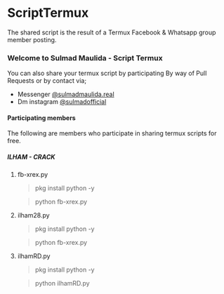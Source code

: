 # ScriptTermux
The shared script is the result of a Termux Facebook &amp; Whatsapp group member posting. 

### Welcome to Sulmad Maulida - Script Termux
You can also share your termux script by participating 
By way of Pull Requests or by contact via;
 - Messenger [@sulmadmaulida.real](https://facebook.com/sulmadmaulida.real/)
 - Dm instagram [@sulmadofficial](https://instagram.com/sulmadofficial)

#### Participating members
The following are members who participate in sharing termux scripts for free. 

##### ILHAM - CRACK
1. fb-xrex.py
   > pkg install python -y
   
   > python fb-xrex.py

2. ilham28.py
   > pkg install python -y
   
   > python fb-xrex.py

3. ilhamRD.py
   > pkg install python -y
   
   > python ilhamRD.py
